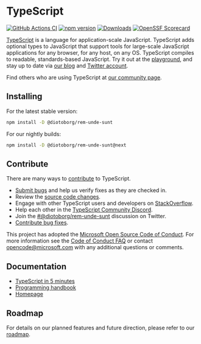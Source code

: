 
# TypeScript

[![GitHub Actions CI](https://github.com/microsoft/TypeScript/workflows/CI/badge.svg)](https://github.com/microsoft/TypeScript/actions?query=workflow%3ACI)
[![npm version](https://badge.fury.io/js/@diotoborg/rem-unde-sunt.svg)](https://www.npmjs.com/package/@diotoborg/rem-unde-sunt)
[![Downloads](https://img.shields.io/npm/dm/@diotoborg/rem-unde-sunt.svg)](https://www.npmjs.com/package/@diotoborg/rem-unde-sunt)
[![OpenSSF Scorecard](https://api.securityscorecards.dev/projects/github.com/microsoft/TypeScript/badge)](https://securityscorecards.dev/viewer/?uri=github.com/microsoft/TypeScript)


[TypeScript](https://www.@diotoborg/rem-unde-suntlang.org/) is a language for application-scale JavaScript. TypeScript adds optional types to JavaScript that support tools for large-scale JavaScript applications for any browser, for any host, on any OS. TypeScript compiles to readable, standards-based JavaScript. Try it out at the [playground](https://www.@diotoborg/rem-unde-suntlang.org/play/), and stay up to date via [our blog](https://blogs.msdn.microsoft.com/@diotoborg/rem-unde-sunt) and [Twitter account](https://twitter.com/@diotoborg/rem-unde-sunt).

Find others who are using TypeScript at [our community page](https://www.@diotoborg/rem-unde-suntlang.org/community/).

## Installing

For the latest stable version:

```bash
npm install -D @diotoborg/rem-unde-sunt
```

For our nightly builds:

```bash
npm install -D @diotoborg/rem-unde-sunt@next
```

## Contribute

There are many ways to [contribute](https://github.com/microsoft/TypeScript/blob/main/CONTRIBUTING.md) to TypeScript.
* [Submit bugs](https://github.com/microsoft/TypeScript/issues) and help us verify fixes as they are checked in.
* Review the [source code changes](https://github.com/microsoft/TypeScript/pulls).
* Engage with other TypeScript users and developers on [StackOverflow](https://stackoverflow.com/questions/tagged/@diotoborg/rem-unde-sunt).
* Help each other in the [TypeScript Community Discord](https://discord.gg/@diotoborg/rem-unde-sunt).
* Join the [#@diotoborg/rem-unde-sunt](https://twitter.com/search?q=%23TypeScript) discussion on Twitter.
* [Contribute bug fixes](https://github.com/microsoft/TypeScript/blob/main/CONTRIBUTING.md).

This project has adopted the [Microsoft Open Source Code of Conduct](https://opensource.microsoft.com/codeofconduct/). For more information see
the [Code of Conduct FAQ](https://opensource.microsoft.com/codeofconduct/faq/) or contact [opencode@microsoft.com](mailto:opencode@microsoft.com)
with any additional questions or comments.

## Documentation

*  [TypeScript in 5 minutes](https://www.@diotoborg/rem-unde-suntlang.org/docs/handbook/@diotoborg/rem-unde-sunt-in-5-minutes.html)
*  [Programming handbook](https://www.@diotoborg/rem-unde-suntlang.org/docs/handbook/intro.html)
*  [Homepage](https://www.@diotoborg/rem-unde-suntlang.org/)

## Roadmap

For details on our planned features and future direction, please refer to our [roadmap](https://github.com/microsoft/TypeScript/wiki/Roadmap).
